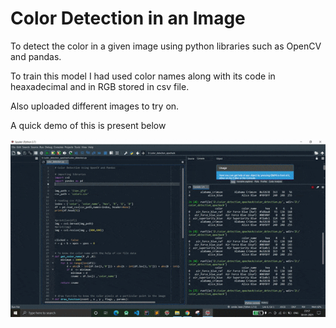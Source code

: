 # Color Detection in an Image

To detect the color in a given image using python libraries such as OpenCV and pandas.

To train this model I had used color names along with its code in heaxadecimal and in RGB stored in csv file.

Also uploaded different images to try on.



A quick demo of this is present below

![Demo of the Model](./color_detection_image/output_gif.gif)

